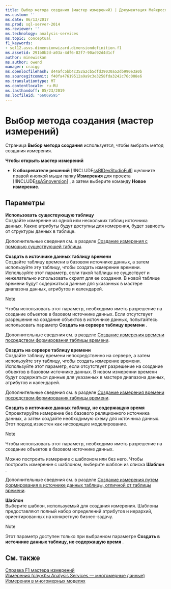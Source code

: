 ```yaml
---
title: Выбор метода создания (мастер измерений) | Документация Майкрософт
ms.custom: ''
ms.date: 06/13/2017
ms.prod: sql-server-2014
ms.reviewer: ''
ms.technology: analysis-services
ms.topic: conceptual
f1_keywords:
- sql12.asvs.dimensionwizard.dimensiondefinition.f1
ms.assetid: 291b0b2d-a03a-4df6-82f7-90ad92d4d1cf
author: minewiskan
ms.author: owend
manager: craigg
ms.openlocfilehash: d44afc5bb4c352a2cb5dfd39030a52db990e3a0b
ms.sourcegitcommit: f40fa47619512a9a9c3e3258fda3242c76c008e6
ms.translationtype: MT
ms.contentlocale: ru-RU
ms.lasthandoff: 05/23/2019
ms.locfileid: "66069595"
---
```

# <a name="select-creation-method-dimension-wizard"></a>Выбор метода создания (мастер измерений)
  Страница **Выбор метода создания** используется, чтобы выбрать метод создания измерения.  
  
 **Чтобы открыть мастер измерений**  
  
-   В **обозревателе решений** [!INCLUDE[ssBIDevStudioFull](../includes/ssbidevstudiofull-md.md)] щелкните правой кнопкой мыши папку **Измерения** для проекта [!INCLUDE[ssASnoversion](../includes/ssasnoversion-md.md)] , а затем выберите команду **Новое измерение**.  
  
## <a name="options"></a>Параметры  
 **Использовать существующую таблицу**  
 Создайте измерение из одной или нескольких таблиц источника данных. Какие атрибуты будут доступны для измерения, будет зависеть от структуры данных в таблице.  
  
 Дополнительные сведения см. в разделе [Создание измерения с помощью существующей таблицы](multidimensional-models/create-a-dimension-by-using-an-existing-table.md).  
  
 **Создать в источнике данных таблицу времени**  
 Создайте таблицу времени в базовом источнике данных, а затем используйте эту таблицу, чтобы создать измерение времени. Используйте этот параметр, если такой таблицы не существует и нежелательно использовать скрипт для ее создания. В новой таблице времени будут содержаться данные для указанных в мастере диапазона данных, атрибутов и календарей.  
  
> [!NOTE]  
>  Чтобы использовать этот параметр, необходимо иметь разрешение на создание объектов в базовом источнике данных. Если отсутствует разрешение на создание объектов в источнике данных, попытайтесь использовать параметр **Создать на сервере таблицу времени** .  
  
 Дополнительные сведения см. в разделе [Создание измерения времени посредством формирования таблицы времени](multidimensional-models/create-a-time-dimension-by-generating-a-time-table.md).  
  
 **Создать на сервере таблицу времени**  
 Создайте таблицу времени непосредственно на сервере, а затем используйте эту таблицу, чтобы создать измерение времени. Используйте этот параметр, если отсутствует разрешение на создание объектов в базовом источнике данных. В новом измерении времени будут содержаться данные для указанных в мастере диапазона данных, атрибутов и календарей.  
  
 Дополнительные сведения см. в разделе [Создание измерения времени посредством формирования таблицы времени](multidimensional-models/create-a-time-dimension-by-generating-a-time-table.md).  
  
 **Создать в источнике данных таблицу, не содержащую время**  
 Спроектируйте измерение без базового реляционного источника данных, а затем создайте необходимую схему для источника данных. Этот подход известен как нисходящее моделирование.  
  
> [!NOTE]  
>  Чтобы использовать этот параметр, необходимо иметь разрешение на создание объектов в базовом источнике данных.  
  
 Можно построить измерение с шаблоном или без него. Чтобы построить измерение с шаблоном, выберите шаблон из списка **Шаблон** .  
  
 Дополнительные сведения см. в разделе [Создание измерения путем формирования в источнике данных таблицы, отличной от таблицы времени](multidimensional-models/create-a-dimension-by-generating-a-non-time-table-in-the-data-source.md).  
  
 **Шаблон**  
 Выберите шаблон, используемый для создания измерения. Шаблоны предоставляют полный набор определений атрибутов и иерархий, ориентированных на конкретную бизнес-задачу.  
  
> [!NOTE]  
>  Этот параметр доступен только при выбранном параметре **Создать в источнике данных таблицу, не содержащую время** .  
  
## <a name="see-also"></a>См. также  
 [Справка F1 мастера измерений](dimension-wizard-f1-help.md)   
 [Измерения &#40;службы Analysis Services — многомерные данные&#41;](multidimensional-models-olap-logical-dimension-objects/dimensions-analysis-services-multidimensional-data.md)   
 [Измерения в многомерных моделях](multidimensional-models/dimensions-in-multidimensional-models.md)  
  
  
